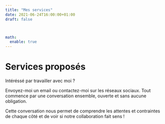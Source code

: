 ```yaml
---
title: "Mes services"
date: 2021-06-24T16:00:00+01:00
draft: false



math:
  enable: true
---
```


# Services proposés
Intéréssé par travailler avec moi ?

Envoyez-moi un email ou contactez-moi sur les réseaux sociaux. 
Tout commence par une conversation ensemble, ouverte et sans aucune obligation. 

Cette conversation nous permet de comprendre les attentes et contraintes de chaque côté et de voir si notre collaboration fait sens !


